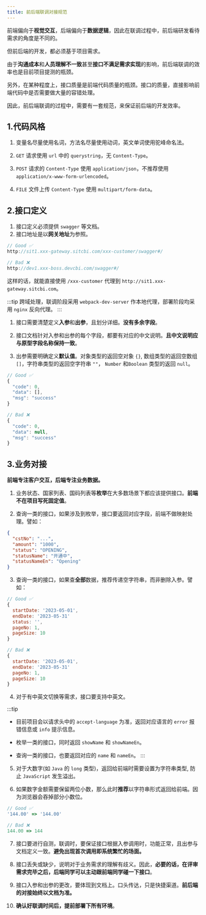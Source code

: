 ```yaml
---
title: 前后端联调对接规范
---
```


前端偏向于**视觉交互**，后端偏向于**数据逻辑**，因此在联调过程中，前后端研发看待需求的角度是不同的。

但前后端的开发，都必须基于项目需求。

由于**沟通成本**和**人员理解不一致**甚至**接口不满足需求实现**的影响，前后端联调的效率也是目前项目提测的瓶颈。

另外，在某种程度上，接口质量是前端代码质量的瓶颈。接口的质量，直接影响前端代码中是否需要做大量的容错处理。

因此，前后端联调的过程中，需要有一套规范，来保证前后端的开发效率。

## 1.代码风格

1. 变量名尽量使用名词，方法名尽量使用动词，英文单词使用驼峰命名法。

2. `GET` 请求使用 `url` 中的 `querystring`，无 `Content-Type`。

3. `POST` 请求的 `Content-Type` 使用 `application/json`，不推荐使用 `application/x-www-form-urlencoded`。

4. `FILE` 文件上传 `Content-Type` 使用 `multipart/form-data`。

## 2.接口定义

1. 接口定义必须提供 `swagger` 等文档。
2. 接口地址是以**网关地址**为参照。

```js
// Good ✅
http://sit1.xxx-gateway.sitcbi.com/xxx-customer/swagger#/

// Bad ❌
http://dev1.xxx-boss.devcbi.com/swagger#/
```

这样的话，就能直接使用 `/xxx-customer` 代理到 `http://sit1.xxx-gateway.sitcbi.com`。

:::tip
跨域处理，联调阶段采用 `webpack-dev-server` 作本地代理，部署阶段均采用 `nginx` 反向代理。
:::

1. 接口需要清楚定义**入参**和**出参**，且划分详细。**没有多余字段**。

2. 接口文档针对入参和出参的每个字段，都要有对应的中文说明。**且中文说明应与原型字段名称保持一致**。

3. 出参需要明确定义**默认值**。对象类型的返回空对象 `{}`, 数组类型的返回空数组 `[]`，字符串类型的返回空字符串 `""`， `Number` 和`Boolean` 类型的返回 `null`。

```js
// Good ✅
{
  "code": 0,
  "data": [],
  "msg": "success"
}

// Bad ❌
{
  "code": 0,
  "data": null,
  "msg": "success"
}
```

## 3.业务对接

**前端专注客户交互，后端专注业务数据。**

1. 业务状态、国家列表、国码列表等**枚举**在大多数场景下都应该提供接口。**前端不在项目写死固定值**。

2. 查询一类的接口，如果涉及到枚举，接口要返回对应字段，前端不做映射处理。譬如：

```json
{
  "cstNo": "...",
  "amount": "1000",
  "status": "OPENING",
  "statusName": "开通中",
  "statusNameEn": "Opening"
}
```

3. 查询一类的接口，如果查**全部**数据，推荐传递空字符串，而非删除入参。譬如：

```js
// Good ✅
{
  startDate: '2023-05-01',
  endDate: '2023-05-31'
  status: '',
  pageNo: 1,
  pageSize: 10
}

// Bad ❌
{
  startDate: '2023-05-01',
  endDate: '2023-05-31'
  pageNo: 1,
  pageSize: 10
}
```

4. 对于有中英文切换等需求，接口要支持中英文。

:::tip
- 目前项目会以请求头中的 `accept-language` 为准，返回对应语言的 `error` 报错信息或 `info` 提示信息。

- 枚举一类的接口，同时返回 `showName` 和 `showNameEn`。

- 查询一类的接口，也要返回对应的 `name` 和 `nameEn`。
:::

5. 对于大数字(如 `Java` 的 `long` 类型)，返回给前端时需要设置为字符串类型, 防止 `JavaScript` 发生溢出。

6. 如果数字金额需要保留两位小数，那么此时**推荐**以字符串形式返回给前端。因为浏览器会吞掉部分小数位。

```js
// Good ✅
'144.00' => '144.00'

// Bad ❌
144.00 => 144
```
   
7. 接口要进行自测，联调时，要保证接口根据入参调用时，功能正常，且出参与文档定义一致。**避免出现首次调用即系统繁忙的场面。**

8. 接口丢失或缺少，说明对于业务需求的理解有歧义。因此，**必要的话，在评审需求完毕之后，后端同学可以主动跟前端同学碰一下接口**。

9.  接口入参和出参的更改，要体现到文档上。口头传达，只是快捷渠道。**前后端的对接始终以文档为准。**

10. **确认好联调时间后，提前部署下所有环境**。

